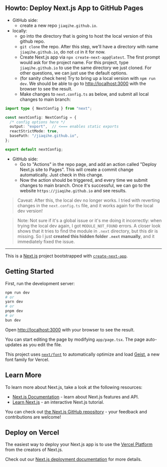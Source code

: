 ## Howto: Deploy Next.js App to GitHub Pages

* GitHub side:
  * create a new repo `jiaqihe.github.io`.
* locally:
  * go into the directory that is going to host the local version of this github repo.
  * `git clone` the repo. After this step, we'll have a directory with name `jiaqihe.github.io`, do not `cd` in it for now.
  * Create Next.js app via `npx create-next-app@latest`. The first prompt would ask for the project name. For this project, type `jiaqihe.github.io` to use the same directory we just cloned. For other questions, we can just use the default options.
  * (for sanity check here) Try to bring up a local version with `npm run dev`. We should be able to go to [http://localhost:3000](http://localhost:3000) with the browser to see the result.
  * Make changes to `next.config.ts` as below, and submit all local changes to main branch:

```typescript
import type { NextConfig } from "next";

const nextConfig: NextConfig = {
  /* config options here */
  output: "export",  // <=== enables static exports
  reactStrictMode: true,
  basePath: "/jiaqihe.github.io",
};

export default nextConfig;
```
   
* GitHub side:
  * Go to "Actions" in the repo page, and add an action called "Deploy Next.js site to Pages". This will create a commit change automatically. Just check in this change.
  * Now the action should be triggered, and every time we submit changes to main branch. Once it's successful, we can go to the website `https://jiaqihe.github.io` and see results.


> Caveat: After this, the local dev no longer works. I tried with reverting changes in the `next.config.ts` file, and it works again for the local dev version!

> Note: Not sure if it's a global issue or it's me doing it incorrectly: when trying the local dev again, I got `MODULE_NOT_FOUND` errors. A closer look shows that it tries to find the module in `.next` directory, but this dir is missing. So I just __created this hidden folder `.next` manually__, and it immediately fixed the issue. 

---

This is a [Next.js](https://nextjs.org) project bootstrapped with [`create-next-app`](https://nextjs.org/docs/app/api-reference/cli/create-next-app).

## Getting Started

First, run the development server:

```bash
npm run dev
# or
yarn dev
# or
pnpm dev
# or
bun dev
```

Open [http://localhost:3000](http://localhost:3000) with your browser to see the result.

You can start editing the page by modifying `app/page.tsx`. The page auto-updates as you edit the file.

This project uses [`next/font`](https://nextjs.org/docs/app/building-your-application/optimizing/fonts) to automatically optimize and load [Geist](https://vercel.com/font), a new font family for Vercel.

## Learn More

To learn more about Next.js, take a look at the following resources:

- [Next.js Documentation](https://nextjs.org/docs) - learn about Next.js features and API.
- [Learn Next.js](https://nextjs.org/learn) - an interactive Next.js tutorial.

You can check out [the Next.js GitHub repository](https://github.com/vercel/next.js) - your feedback and contributions are welcome!

## Deploy on Vercel

The easiest way to deploy your Next.js app is to use the [Vercel Platform](https://vercel.com/new?utm_medium=default-template&filter=next.js&utm_source=create-next-app&utm_campaign=create-next-app-readme) from the creators of Next.js.

Check out our [Next.js deployment documentation](https://nextjs.org/docs/app/building-your-application/deploying) for more details.

